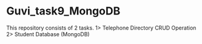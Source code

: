 # Guvi_task9_MongoDB
This repository consists of 2 tasks.
1> Telephone Directory CRUD Operation
2> Student Database (MongoDB)
